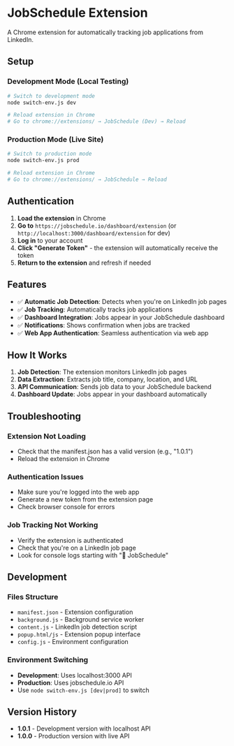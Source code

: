 # JobSchedule Extension

A Chrome extension for automatically tracking job applications from LinkedIn.

## Setup

### Development Mode (Local Testing)
```bash
# Switch to development mode
node switch-env.js dev

# Reload extension in Chrome
# Go to chrome://extensions/ → JobSchedule (Dev) → Reload
```

### Production Mode (Live Site)
```bash
# Switch to production mode
node switch-env.js prod

# Reload extension in Chrome
# Go to chrome://extensions/ → JobSchedule → Reload
```

## Authentication

1. **Load the extension** in Chrome
2. **Go to** `https://jobschedule.io/dashboard/extension` (or `http://localhost:3000/dashboard/extension` for dev)
3. **Log in** to your account
4. **Click "Generate Token"** - the extension will automatically receive the token
5. **Return to the extension** and refresh if needed

## Features

- ✅ **Automatic Job Detection**: Detects when you're on LinkedIn job pages
- ✅ **Job Tracking**: Automatically tracks job applications
- ✅ **Dashboard Integration**: Jobs appear in your JobSchedule dashboard
- ✅ **Notifications**: Shows confirmation when jobs are tracked
- ✅ **Web App Authentication**: Seamless authentication via web app

## How It Works

1. **Job Detection**: The extension monitors LinkedIn job pages
2. **Data Extraction**: Extracts job title, company, location, and URL
3. **API Communication**: Sends job data to your JobSchedule backend
4. **Dashboard Update**: Jobs appear in your dashboard automatically

## Troubleshooting

### Extension Not Loading
- Check that the manifest.json has a valid version (e.g., "1.0.1")
- Reload the extension in Chrome

### Authentication Issues
- Make sure you're logged into the web app
- Generate a new token from the extension page
- Check browser console for errors

### Job Tracking Not Working
- Verify the extension is authenticated
- Check that you're on a LinkedIn job page
- Look for console logs starting with "🚀 JobSchedule"

## Development

### Files Structure
- `manifest.json` - Extension configuration
- `background.js` - Background service worker
- `content.js` - LinkedIn job detection script
- `popup.html/js` - Extension popup interface
- `config.js` - Environment configuration

### Environment Switching
- **Development**: Uses localhost:3000 API
- **Production**: Uses jobschedule.io API
- Use `node switch-env.js [dev|prod]` to switch

## Version History

- **1.0.1** - Development version with localhost API
- **1.0.0** - Production version with live API 